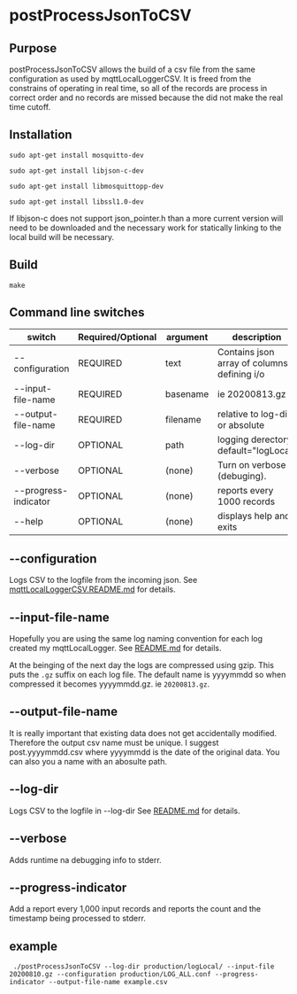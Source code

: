 # postProcessJsonToCSV

## Purpose

postProcessJsonToCSV allows the build of a csv file from the same configuration as used by
mqttLocalLoggerCSV.   It is freed from the constrains of operating in real time, so all of the
records are process in correct order and no records are missed because the did not make the
real time cutoff.


## Installation


`sudo apt-get install mosquitto-dev`

`sudo apt-get install libjson-c-dev`

`sudo apt-get install libmosquittopp-dev`

`sudo apt-get install libssl1.0-dev`

If libjson-c does not support json_pointer.h than a more current version will need to be downloaded and
the necessary work for statically linking to the local build will be necessary.

## Build

`make`


## Command line switches

switch|Required/Optional|argument|description
---|---|---|---
--configuration|REQUIRED|text|Contains json array of columns defining i/o
--input-file-name|REQUIRED|basename|ie 20200813.gz
--output-file-name|REQUIRED|filename|relative to log-dir or absolute
--log-dir|OPTIONAL|path|logging derectory, default="logLocal"
--verbose|OPTIONAL|(none)|Turn on verbose (debuging).
--progress-indicator|OPTIONAL|(none)|reports every 1000 records
--help|OPTIONAL|(none)|displays help and exits

## --configuration

Logs CSV to the logfile from the incoming json.
See [mqttLocalLoggerCSV.README.md](mqttLocalLoggerCSV.README.md) for details.

## --input-file-name

Hopefully you are using the same log naming convention for each log created my mqttLocalLogger.
See [README.md](README.md) for details.

At the beinging of the next day the logs are compressed using gzip.   This puts the `.gz` suffix on
each log file.   The default name is yyyymmdd so when compressed it becomes yyyymmdd.gz.  ie `20200813.gz`.


## --output-file-name

It is really important that existing data does not get accidentally modified.  Therefore the output csv name
must be unique.  I suggest post.yyyymmdd.csv where yyyymmdd is the date of the original data.  You can
also you a name with an abosulte path.

## --log-dir

Logs CSV to the logfile in --log-dir
See [README.md](README.md) for details.

## --verbose

Adds runtime na debugging info to stderr.

## --progress-indicator

Add a report every 1,000 input records and reports the count and the timestamp being processed to stderr.

## example

` ./postProcessJsonToCSV --log-dir production/logLocal/ --input-file 20200810.gz --configuration production/LOG_ALL.conf --progress-indicator --output-file-name example.csv`

